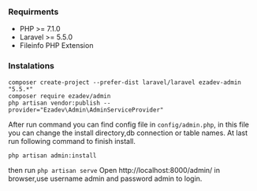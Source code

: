 ### Requirments
* PHP >= 7.1.0
* Laravel >= 5.5.0
* Fileinfo PHP Extension

### Instalations

```
composer create-project --prefer-dist laravel/laravel ezadev-admin "5.5.*"
composer require ezadev/admin
php artisan vendor:publish --provider="Ezadev\Admin\AdminServiceProvider"
```

After run command you can find config file in `config/admin.php`, in this file you can change the install directory,db connection or table names. At last run following command to finish install.

```
php artisan admin:install
```

then run `php artisan serve` Open http://localhost:8000/admin/ in browser,use username admin and password admin to login.
